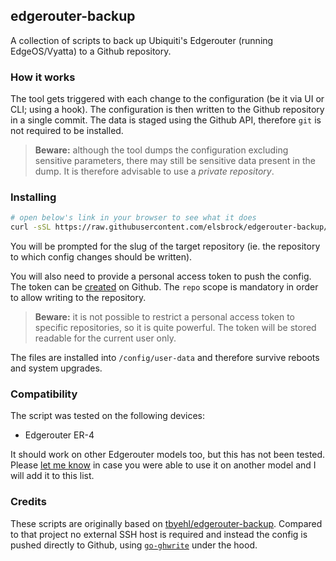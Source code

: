 ## edgerouter-backup

A collection of scripts to back up Ubiquiti's Edgerouter (running EdgeOS/Vyatta) to a Github repository.

### How it works

The tool gets triggered with each change to the configuration (be it via UI or CLI; using a hook). The configuration is then written to the Github repository in a single commit. The data is staged using the Github API, therefore `git` is not required to be installed.

> **Beware:** although the tool dumps the configuration excluding sensitive parameters, there may still be sensitive data present in the dump. It is therefore advisable to use a *private repository*.

### Installing

```sh
# open below's link in your browser to see what it does
curl -sSL https://raw.githubusercontent.com/elsbrock/edgerouter-backup/master/install.sh | sh
```

You will be prompted for the slug of the target repository (ie. the repository to which config changes should be written).

You will also need to provide a personal access token to push the config. The token can be [created](https://github.com/settings/tokens) on Github. The `repo` scope is mandatory in order to allow writing to the repository. 

> **Beware:** it is not possible to restrict a personal access token to specific repositories, so it is quite powerful. The token will be stored readable for the current user only.

The files are installed into `/config/user-data` and therefore survive reboots and system upgrades.

### Compatibility

The script was tested on the following devices:

* Edgerouter ER-4

It should work on other Edgerouter models too, but this has not been tested. Please [let me know](https://github.com/elsbrock/edgerouter-backup/edit/gh-pages/index.md) in case you were able to use it on another model and I will add it to this list.

### Credits

These scripts are originally based on [tbyehl/edgerouter-backup](https://github.com/tbyehl/edgerouter-backup). Compared to that project no external SSH host is required and instead the config is pushed directly to Github, using [`go-ghwrite`](https://github.com/elsbrock/go-ghwrite) under the hood.
